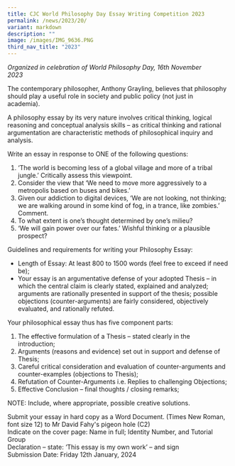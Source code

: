 ```yaml
---
title: CJC World Philosophy Day Essay Writing Competition 2023
permalink: /news/2023/20/
variant: markdown
description: ""
image: /images/IMG_9636.PNG
third_nav_title: "2023"
---
```

*Organized in celebration of World Philosophy Day, 16th November 2023*                                                                      

The contemporary philosopher, Anthony Grayling, believes that philosophy should play a useful role in society and public policy (not just in academia).   

A philosophy essay by its very nature involves critical thinking, logical reasoning and conceptual analysis skills – as critical thinking and rational argumentation are characteristic methods of philosophical inquiry and analysis. 


Write an essay in response to ONE of the following questions:

1. ‘The world is becoming less of a global village and more of a tribal jungle.’ Critically assess this viewpoint.
2. Consider the view that ‘We need to move more aggressively to a metropolis based on buses and bikes.’
3. Given our addiction to digital devices, ‘We are not looking, not thinking; we are walking around in some kind of fog, in a trance, like zombies.’ Comment.   
4. To what extent is one’s thought determined by one’s milieu?
5. ‘We will gain power over our fates.’ Wishful thinking or a plausible prospect? 

Guidelines and requirements for writing your Philosophy Essay:  
* Length of Essay: At least 800 to 1500 words (feel free to exceed if need be);
* Your essay is an argumentative defense of your adopted Thesis – in which the central claim is clearly stated, explained and analyzed; arguments are rationally presented in support of the thesis; possible objections (counter-arguments) are fairly considered, objectively evaluated, and rationally refuted.

Your philosophical essay thus has five component parts:

1. The effective formulation of a Thesis – stated clearly in the introduction;                                           
2. Arguments (reasons and evidence) set out in support and defense of Thesis;
3. Careful critical consideration and evaluation of counter-arguments and counter-examples (objections to Thesis); 
4. Refutation of Counter-Arguments i.e. Replies to challenging Objections; 
5. Effective Conclusion – final thoughts / closing remarks;
 
NOTE: Include, where appropriate, possible creative solutions. 


Submit your essay in hard copy as a Word Document. (Times New Roman, font size 12) to Mr David Fahy's pigeon hole (C2)  
Indicate on the cover page: Name in full; Identity Number, and Tutorial Group  
Declaration – state: ‘This essay is my own work’ – and sign    
Submission Date: Friday 12th January, 2024